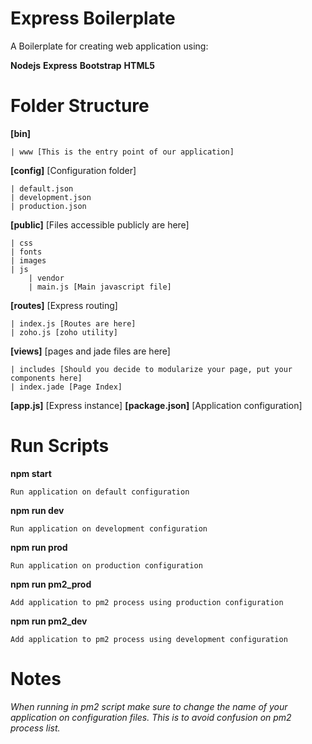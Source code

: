 # Express Boilerplate

A Boilerplate for creating web application using:

**Nodejs**
**Express**
**Bootstrap**
**HTML5**

# Folder Structure

**[bin]**

	| www [This is the entry point of our application]

**[config]** [Configuration folder]

	| default.json
	| development.json
	| production.json

**[public]** [Files accessible publicly are here]

	| css
	| fonts
	| images
	| js
		| vendor
		| main.js [Main javascript file]

**[routes]** [Express routing]

	| index.js [Routes are here]
	| zoho.js [zoho utility]

**[views]** [pages and jade files are here]

	| includes [Should you decide to modularize your page, put your components here]
	| index.jade [Page Index]

**[app.js]** [Express instance]
**[package.json]** [Application configuration]


# Run Scripts

**npm start** 
	
	Run application on default configuration

**npm run dev** 
	
	Run application on development configuration

**npm run prod** 
	
	Run application on production configuration

**npm run pm2_prod** 
	
	Add application to pm2 process using production configuration

**npm run pm2_dev** 
	
	Add application to pm2 process using development configuration


# Notes
*When running in pm2 script make sure to change the name of your application on configuration files. This is to avoid confusion on pm2 process list.*